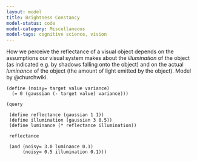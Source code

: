 ```yaml
---
layout: model
title: Brightness Constancy
model-status: code
model-category: Miscellaneous
model-tags: cognitive science, vision
---
```


How we perceive the reflectance of a visual object depends on the
assumptions our visual system makes about the *illumination* of the
object (as indicated e.g. by shadows falling onto the object) and
on the actual *luminance* of the object (the amount of light
emitted by the object). Model by @churchwiki.

    (define (noisy= target value variance)
      (= 0 (gaussian (- target value) variance)))
    
    (query
    
     (define reflectance (gaussian 1 1))
     (define illumination (gaussian 3 0.5))
     (define luminance (* reflectance illumination))
    
     reflectance
    
     (and (noisy= 3.0 luminance 0.1)
          (noisy= 0.5 illumination 0.1)))
